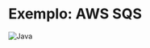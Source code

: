 # Exemplo: AWS SQS 
![Java](https://img.shields.io/badge/Java-%23ED8B00.svg??style=for-the-badge&logo=openjdk&logoColor=white)